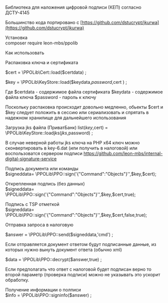 Библиотека  для наложения цифровой подписи  (КЕП)  согласно ДСТУ-4145

Большинство  кода  портировано с [https://github.com/dstucrypt/jkurwa](https://github.com/dstucrypt/jkurwa)   

Установка  
composer require leon-mbs/ppolib

Как  использовать

Распаковка  ключа  и сертификата
   
   $cert =    \PPOLib\Cert::load($certdata) ;
   
   $key =   \PPOLib\KeyStore::load($keydata,$password,$cert ) ;

   Где
   $certdata - содержимое файла сертификата
   $keydata - содержимое файла ключа
   $password - пароль  к  ключу
   
   Поскольку  распаковка  происходит  довольно  медленно, обьекты     $cert и $key  следует 
   положить  в  сессию  или  сериализовать  и спрятать в  надежном  хранилище для дальнейшего использования
   
   
   Загрузка  jks файла (ПриватБанк)
   list($key,$cert) = \PPOLib\KeyStore::loadjks($jks,$password) ;
   
   В случае  неверной  работы  jks  ключа  на PHP x64 ключ  можно  сконвертировать в  key-6.dat
   (или  получить в  налоговой)  или  воспользоватся  сервером  подписи https://github.com/leon-mbs/internal-digital-signature-service
   
   
   Подпись  документа  или  команды  
   $signeddata=  \PPOLib\PPO::sign('{"Command":"Objects"}'',$key,$cert);

   Открепленная  подпись (без данных)  
   $signeddata=  \PPOLib\PPO::sign('{"Command":"Objects"}'',$key,$cert,true);

   Подпись с  TSP отметкой  
   $signeddata=  \PPOLib\PPO::sign('{"Command":"Objects"}'',$key,$cert,false,true);

   
   Отправка  запроса  в  налоговую
   
   $answer =  \PPOLib\PPO::send($signeddata,'cmd')  ;
   
   
   Если  отправляется  документ  ответом  будут  подписанные  данные, из  которых нужно вынуть документ ответа (обычно  xml)

   $data = \PPOLib\PPO::decrypt($answer,true) ;
   
   Если  предполагать  что ответ  с  налоговой  будет  подписан  верно  то  второй параметр (проверка  подписи) можно не  указывать
   это  ускорит  обработку.
   
   
   Получение информации о  полписи  
   $info = \PPOLib\PPO::signinfo($answer) ;
 